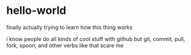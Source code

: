 # hello-world
finally actually trying to learn how this thing works

i know people do all kinds of cool stuff with github but git, commit, pull, fork, spoon, and other verbs like that scare me
